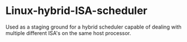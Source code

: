 # Linux-hybrid-ISA-scheduler
Used as a staging ground for a hybrid scheduler capable of dealing with multiple different ISA's on the same host processor. 
